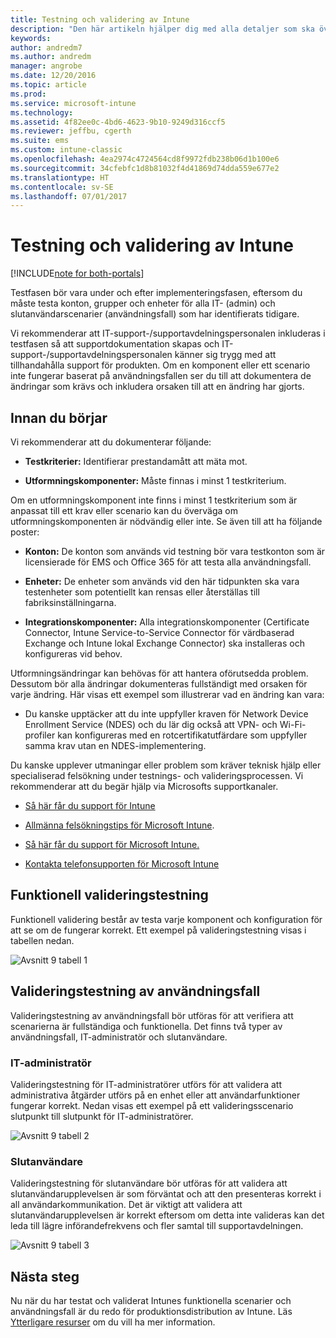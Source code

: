 ```yaml
---
title: Testning och validering av Intune
description: "Den här artikeln hjälper dig med alla detaljer som ska övervägas vid testning och validering av Intune-molnlösningen i miljön."
keywords: 
author: andredm7
ms.author: andredm
manager: angrobe
ms.date: 12/20/2016
ms.topic: article
ms.prod: 
ms.service: microsoft-intune
ms.technology: 
ms.assetid: 4f82ee0c-4bd6-4623-9b10-9249d316ccf5
ms.reviewer: jeffbu, cgerth
ms.suite: ems
ms.custom: intune-classic
ms.openlocfilehash: 4ea2974c4724564cd8f9972fdb238b06d1b100e6
ms.sourcegitcommit: 34cfebfc1d8b81032f4d41869d74dda559e677e2
ms.translationtype: HT
ms.contentlocale: sv-SE
ms.lasthandoff: 07/01/2017
---
```

# <a name="intune-testing-and-validation"></a>Testning och validering av Intune

[!INCLUDE[note for both-portals](./includes/note-for-both-portals.md)]

Testfasen bör vara under och efter implementeringsfasen, eftersom du måste testa konton, grupper och enheter för alla IT- (admin) och slutanvändarscenarier (användningsfall) som har identifierats tidigare.

Vi rekommenderar att IT-support-/supportavdelningspersonalen inkluderas i testfasen så att supportdokumentation skapas och IT-support-/supportavdelningspersonalen känner sig trygg med att tillhandahålla support för produkten. Om en komponent eller ett scenario inte fungerar baserat på användningsfallen ser du till att dokumentera de ändringar som krävs och inkludera orsaken till att en ändring har gjorts.

## <a name="before-you-begin"></a>Innan du börjar

Vi rekommenderar att du dokumenterar följande:

-   **Testkriterier:** Identifierar prestandamått att mäta mot.

-   **Utformningskomponenter:** Måste finnas i minst 1 testkriterium.

Om en utformningskomponent inte finns i minst 1 testkriterium som är anpassat till ett krav eller scenario kan du överväga om utformningskomponenten är nödvändig eller inte. Se även till att ha följande poster:

-   **Konton:** De konton som används vid testning bör vara testkonton som är licensierade för EMS och Office 365 för att testa alla användningsfall.

-   **Enheter:** De enheter som används vid den här tidpunkten ska vara testenheter som potentiellt kan rensas eller återställas till fabriksinställningarna.

-   **Integrationskomponenter:** Alla integrationskomponenter (Certificate Connector, Intune Service-to-Service Connector för värdbaserad Exchange och Intune lokal Exchange Connector) ska installeras och konfigureras vid behov.

Utformningsändringar kan behövas för att hantera oförutsedda problem. Dessutom bör alla ändringar dokumenteras fullständigt med orsaken för varje ändring. Här visas ett exempel som illustrerar vad en ändring kan vara:

-   Du kanske upptäcker att du inte uppfyller kraven för Network Device Enrollment Service (NDES) och du lär dig också att VPN- och Wi-Fi-profiler kan konfigureras med en rotcertifikatutfärdare som uppfyller samma krav utan en NDES-implementering.

Du kanske upplever utmaningar eller problem som kräver teknisk hjälp eller specialiserad felsökning under testnings- och valideringsprocessen. Vi rekommenderar att du begär hjälp via Microsofts supportkanaler.

-   [Så här får du support för Intune](/intune-classic/troubleshoot/how-to-get-support-for-microsoft-intune)

-   [Allmänna felsökningstips för Microsoft Intune](/intune-classic/troubleshoot/general-troubleshooting-tips-for-microsoft-intune).

-   [Så här får du support för Microsoft Intune.](/intune-classic/troubleshoot/how-to-get-support-for-microsoft-intune)

-   [Kontakta telefonsupporten för Microsoft Intune](/intune-classic/troubleshoot/contact-assisted-phone-support-for-microsoft-intune)

## <a name="functional-validation-testing"></a>Funktionell valideringstestning

Funktionell validering består av testa varje komponent och konfiguration för att se om de fungerar korrekt. Ett exempel på valideringstestning visas i tabellen nedan.

![Avsnitt 9 tabell 1](./media/section-9-image-1-table.PNG)

## <a name="use-case-validation-testing"></a>Valideringstestning av användningsfall

Valideringstestning av användningsfall bör utföras för att verifiera att scenarierna är fullständiga och funktionella. Det finns två typer av användningsfall, IT-administratör och slutanvändare.

### <a name="it-admin"></a>IT-administratör

Valideringstestning för IT-administratörer utförs för att validera att administrativa åtgärder utförs på en enhet eller att användarfunktioner fungerar korrekt. Nedan visas ett exempel på ett valideringsscenario slutpunkt till slutpunkt för IT-administratörer.

![Avsnitt 9 tabell 2](./media/section-9-image-2-table.PNG)

### <a name="end-user"></a>Slutanvändare

Valideringstestning för slutanvändare bör utföras för att validera att slutanvändarupplevelsen är som förväntat och att den presenteras korrekt i all användarkommunikation. Det är viktigt att validera att slutanvändarupplevelsen är korrekt eftersom om detta inte valideras kan det leda till lägre införandefrekvens och fler samtal till supportavdelningen.

![Avsnitt 9 tabell 3](./media/section-9-image-3-table.PNG)

## <a name="next-steps"></a>Nästa steg

Nu när du har testat och validerat Intunes funktionella scenarier och användningsfall är du redo för produktionsdistribution av Intune. Läs [Ytterligare resurser](planning-guide-resources.md) om du vill ha mer information.
